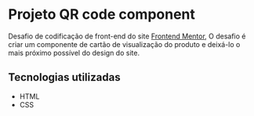 # Projeto QR code component

Desafio de codificação de front-end do site [Frontend Mentor](https://www.frontendmentor.io), O desafio é criar um componente de cartão de visualização do produto e deixá-lo o mais próximo possível do design do site.

## Tecnologias utilizadas

- HTML
- CSS
